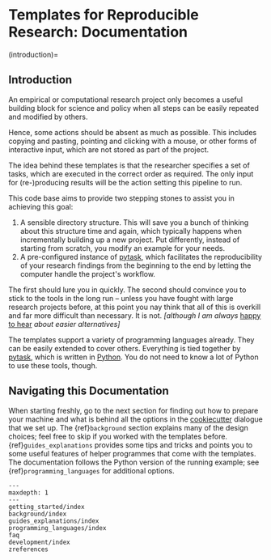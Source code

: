 # Templates for Reproducible Research: Documentation

(introduction)=

## Introduction

An empirical or computational research project only becomes a useful building block for
science and policy when all steps can be easily repeated and modified by others.

Hence, some actions should be absent as much as possible. This includes copying and
pasting, pointing and clicking with a mouse, or other forms of interactive input, which
are not stored as part of the project.

The idea behind these templates is that the researcher specifies a set of tasks, which
are executed in the correct order as required. The only input for (re-)producing results
will be the action setting this pipeline to run.

This code base aims to provide two stepping stones to assist you in achieving this goal:

1. A sensible directory structure. This will save you a bunch of thinking about this
   structure time and again, which typically happens when incrementally building up a
   new project. Put differently, instead of starting from scratch, you modify an example
   for your needs.
1. A pre-configured instance of [pytask](https://pytask-dev.readthedocs.io), which
   facilitates the reproducibility of your research findings from the beginning to the
   end by letting the computer handle the project's workflow.

The first should lure you in quickly. The second should convince you to stick to the
tools in the long run – unless you have fought with large research projects before, at
this point you nay think that all of this is overkill and far more difficult than
necessary. It is not. _\[although I am always_
[happy to hear](https://www.wiwi.uni-bonn.de/gaudecker/) _about easier alternatives\]_

The templates support a variety of programming languages already. They can be easily
extended to cover others. Everything is tied together by
[pytask](https://pytask-dev.readthedocs.io), which is written in
[Python](http://www.python.org/). You do not need to know a lot of Python to use these
tools, though.

## Navigating this Documentation

When starting freshly, go to the next section for finding out how to prepare your
machine and what is behind all the options in the
[cookiecutter](https://cookiecutter.readthedocs.io/en/stable) dialogue that we set up.
The {ref}`background` section explains many of the design choices; feel free to skip if
you worked with the templates before. {ref}`guides_explanations` provides some tips and
tricks and points you to some useful features of helper programmes that come with the
templates. The documentation follows the Python version of the running example; see
{ref}`programming_languages` for additional options.

```{toctree}
---
maxdepth: 1
---
getting_started/index
background/index
guides_explanations/index
programming_languages/index
faq
development/index
zreferences
```
